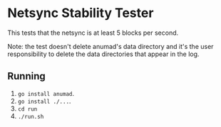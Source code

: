 # Netsync Stability Tester
This tests that the netsync is at least 5 blocks per second.

Note: the test doesn't delete anumad's data directory and it's the user
responsibility to delete the data directories that appear in the log.

## Running
 1. `go install anumad`.
 2. `go install ./...`.
 3. `cd run`
 4. `./run.sh`
 
